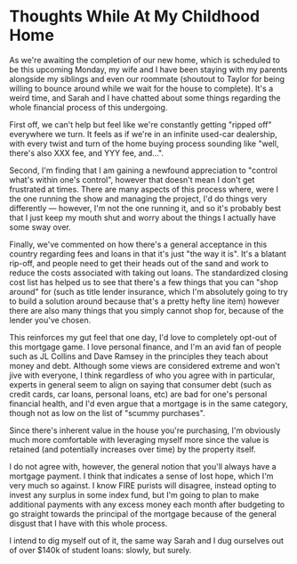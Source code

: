 # Thoughts While At My Childhood Home

As we're awaiting the completion of our new home, which is scheduled to be this upcoming Monday, my wife and I have been staying with my parents alongside my siblings and even our roommate (shoutout to Taylor for being willing to bounce around while we wait for the house to complete). It's a weird time, and Sarah and I have chatted about some things regarding the whole financial process of this undergoing.

First off, we can't help but feel like we're constantly getting "ripped off" everywhere we turn. It feels as if we're in an infinite used-car dealership, with every twist and turn of the home buying process sounding like "well, there's also XXX fee, and YYY fee, and…".

Second, I'm finding that I am gaining a newfound appreciation to "control what's within one's control", however that doesn't mean I don't get frustrated at times. There are many aspects of this process where, were I the one running the show and managing the project, I'd do things very differently — however, I'm not the one running it, and so it's probably best that I just keep my mouth shut and worry about the things I actually have some sway over.

Finally, we've commented on how there's a general acceptance in this country regarding fees and loans in that it's just "the way it is". It's a blatant rip-off, and people need to get their heads out of the sand and work to reduce the costs associated with taking out loans. The standardized closing cost list has helped us to see that there's a few things that you can "shop around" for (such as title lender insurance, which I'm absolutely going to try to build a solution around because that's a pretty hefty line item) however there are also many things that you simply cannot shop for, because of the lender you've chosen.

This reinforces my gut feel that one day, I'd love to completely opt-out of this mortgage game. I love personal finance, and I'm an avid fan of people such as JL Collins and Dave Ramsey in the principles they teach about money and debt. Although some views are considered extreme and won't jive with everyone, I think regardless of who you agree with in particular, experts in general seem to align on saying that consumer debt (such as credit cards, car loans, personal loans, etc) are bad for one's personal financial health, and I'd even argue that a mortgage is in the same category, though not as low on the list of "scummy purchases".

Since there's inherent value in the house you're purchasing, I'm obviously much more comfortable with leveraging myself more since the value is retained (and potentially increases over time) by the property itself.

I do not agree with, however, the general notion that you'll always have a mortgage payment. I think that indicates a sense of lost hope, which I'm very much so against. I know FIRE purists will disagree, instead opting to invest any surplus in some index fund, but I'm going to plan to make additional payments with any excess money each month after budgeting to go straight towards the principal of the mortgage because of the general disgust that I have with this whole process.

I intend to dig myself out of it, the same way Sarah and I dug ourselves out of over $140k of student loans: slowly, but surely.